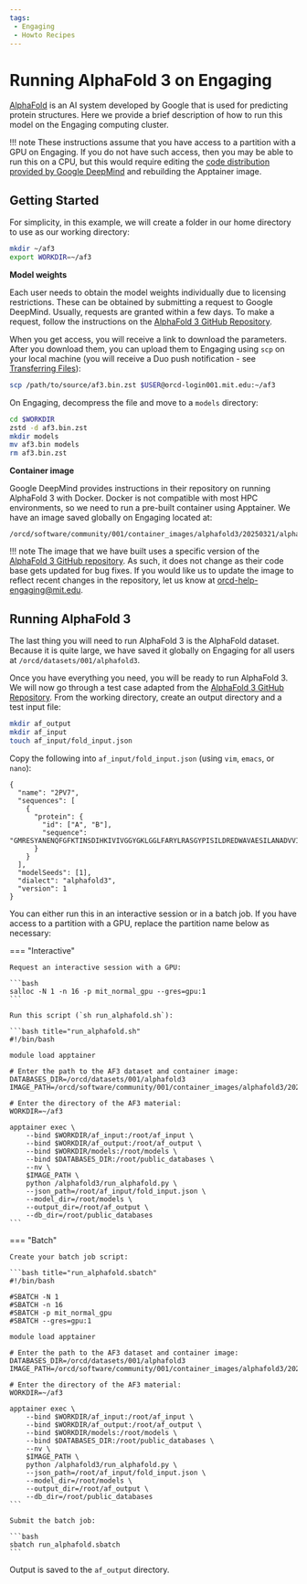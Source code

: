 ```yaml
---
tags:
 - Engaging
 - Howto Recipes
---
```


# Running AlphaFold 3 on Engaging

[AlphaFold](https://deepmind.google/technologies/alphafold/) is an AI system
developed by Google that is used for predicting protein structures. Here we
provide a brief description of how to run this model on the Engaging computing
cluster.

!!! note
    These instructions assume that you have access to a partition with a GPU on
    Engaging. If you do not have such access, then you may be able to run this
    on a CPU, but this would require editing the [code distribution provided by
    Google DeepMind](https://github.com/google-deepmind/alphafold3/tree/main)
    and rebuilding the Apptainer image.

## Getting Started

For simplicity, in this example, we will create a folder in our home directory
to use as our working directory:

```bash
mkdir ~/af3
export WORKDIR=~/af3
```

**Model weights**

Each user needs to obtain the model weights individually due to licensing
restrictions. These can be obtained by submitting a request to Google DeepMind. Usually,
requests are granted within a few days. To make a request, follow the
instructions on the
[AlphaFold 3 GitHub Repository](https://github.com/google-deepmind/alphafold3?tab=readme-ov-file#obtaining-model-parameters).

When you get access, you will receive a link to download the parameters. After
you download them, you can upload them to Engaging using `scp` on your local
machine (you will receive a Duo push notification - see
[Transferring Files](../filesystems-file-transfer/transferring-files.md#scp)):

```bash
scp /path/to/source/af3.bin.zst $USER@orcd-login001.mit.edu:~/af3
```

On Engaging, decompress the file and move to a `models` directory:

```bash
cd $WORKDIR
zstd -d af3.bin.zst
mkdir models
mv af3.bin models
rm af3.bin.zst
```

**Container image**

Google DeepMind provides instructions in their repository on running AlphaFold 3
with Docker. Docker is not compatible with most HPC environments, so we need
to run a pre-built container using Apptainer. We have an image saved globally on Engaging located
at:

```
/orcd/software/community/001/container_images/alphafold3/20250321/alphafold3.sif
```

!!! note
    The image that we have built uses a specific version of the
    [AlphaFold 3 GitHub repository](https://github.com/google-deepmind/alphafold3).
    As such, it does not change as their code base gets updated for bug fixes. If you would
    like us to update the image to reflect recent changes in the repository, let us know at
    <orcd-help-engaging@mit.edu>.

## Running AlphaFold 3

The last thing you will need to run AlphaFold 3 is the AlphaFold dataset.
Because it is quite large, we have saved it globally on Engaging for all users
at `/orcd/datasets/001/alphafold3`.

Once you have everything you need, you will be ready to run AlphaFold 3. We will
now go through a test case adapted from the
[AlphaFold 3 GitHub Repository](https://github.com/google-deepmind/alphafold3).
From the working directory, create an output directory and a test input file:

```bash
mkdir af_output
mkdir af_input
touch af_input/fold_input.json
```

Copy the following into `af_input/fold_input.json` (using `vim`, `emacs`, or
`nano`):

```title="fold_input.json"
{
  "name": "2PV7",
  "sequences": [
    {
      "protein": {
        "id": ["A", "B"],
        "sequence": "GMRESYANENQFGFKTINSDIHKIVIVGGYGKLGGLFARYLRASGYPISILDREDWAVAESILANADVVIVSVPINLTLETIERLKPYLTENMLLADLTSVKREPLAKMLEVHTGAVLGLHPMFGADIASMAKQVVVRCDGRFPERYEWLLEQIQIWGAKIYQTNATEHDHNMTYIQALRHFSTFANGLHLSKQPINLANLLALSSPIYRLELAMIGRLFAQDAELYADIIMDKSENLAVIETLKQTYDEALTFFENNDRQGFIDAFHKVRDWFGDYSEQFLKESRQLLQQANDLKQG"
      }
    }
  ],
  "modelSeeds": [1],
  "dialect": "alphafold3",
  "version": 1
}
```

You can either run this in an interactive session or in a batch job. If you have
access to a partition with a GPU, replace the partition name below as necessary:

=== "Interactive"

    Request an interactive session with a GPU:

    ```bash
    salloc -N 1 -n 16 -p mit_normal_gpu --gres=gpu:1
    ```

    Run this script (`sh run_alphafold.sh`):

    ```bash title="run_alphafold.sh"
    #!/bin/bash
 
    module load apptainer

    # Enter the path to the AF3 dataset and container image:
    DATABASES_DIR=/orcd/datasets/001/alphafold3
    IMAGE_PATH=/orcd/software/community/001/container_images/alphafold3/20250321/alphafold3.sif

    # Enter the directory of the AF3 material:
    WORKDIR=~/af3

    apptainer exec \
        --bind $WORKDIR/af_input:/root/af_input \
        --bind $WORKDIR/af_output:/root/af_output \
        --bind $WORKDIR/models:/root/models \
        --bind $DATABASES_DIR:/root/public_databases \
        --nv \
        $IMAGE_PATH \
        python /alphafold3/run_alphafold.py \
        --json_path=/root/af_input/fold_input.json \
        --model_dir=/root/models \
        --output_dir=/root/af_output \
        --db_dir=/root/public_databases
    ```

=== "Batch"

    Create your batch job script:

    ```bash title="run_alphafold.sbatch"
    #!/bin/bash
 
    #SBATCH -N 1
    #SBATCH -n 16
    #SBATCH -p mit_normal_gpu
    #SBATCH --gres=gpu:1

    module load apptainer

    # Enter the path to the AF3 dataset and container image:
    DATABASES_DIR=/orcd/datasets/001/alphafold3
    IMAGE_PATH=/orcd/software/community/001/container_images/alphafold3/20250321/alphafold3.sif

    # Enter the directory of the AF3 material:
    WORKDIR=~/af3

    apptainer exec \
        --bind $WORKDIR/af_input:/root/af_input \
        --bind $WORKDIR/af_output:/root/af_output \
        --bind $WORKDIR/models:/root/models \
        --bind $DATABASES_DIR:/root/public_databases \
        --nv \
        $IMAGE_PATH \
        python /alphafold3/run_alphafold.py \
        --json_path=/root/af_input/fold_input.json \
        --model_dir=/root/models \
        --output_dir=/root/af_output \
        --db_dir=/root/public_databases
    ```

    Submit the batch job:

    ```bash
    sbatch run_alphafold.sbatch
    ```

Output is saved to the `af_output` directory.
